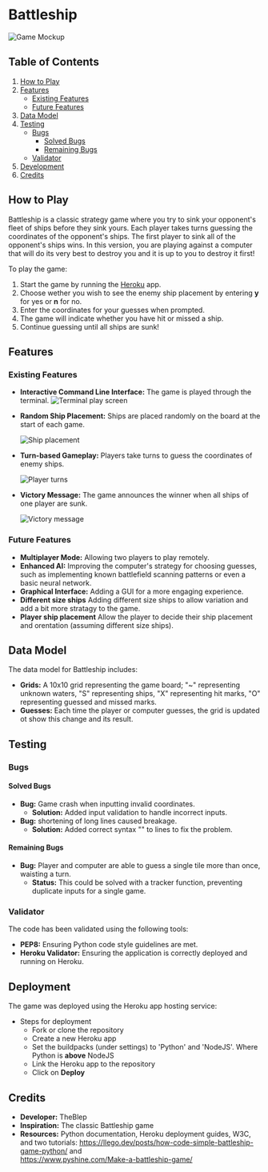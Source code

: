 # Battleship
![Game Mockup](assets/images/mockup.png)

## Table of Contents
1. [How to Play](#how-to-play)
2. [Features](#features)
   - [Existing Features](#existing-features)
   - [Future Features](#future-features)
3. [Data Model](#data-model)
4. [Testing](#testing)
   - [Bugs](#bugs)
     - [Solved Bugs](#solved-bugs)
     - [Remaining Bugs](#remaining-bugs)
   - [Validator](#validator)
5. [Development](#development)
6. [Credits](#credits)

## How to Play
Battleship is a classic strategy game where you try to sink your opponent's fleet of ships before they sink yours. Each player takes turns guessing the coordinates of the opponent's ships. The first player to sink all of the opponent's ships wins.
In this version, you are playing against a computer that will do its very best to destroy you and it is up to you to destroy it first!

To play the game:
1. Start the game by running the [Heroku](https://terminal-based-battleship-ad2683f69f33.herokuapp.com/) app.
2. Choose wether you wish to see the enemy ship placement by entering **y** for yes or **n** for no.
2. Enter the coordinates for your guesses when prompted.
3. The game will indicate whether you have hit or missed a ship.
4. Continue guessing until all ships are sunk!

## Features

### Existing Features
- **Interactive Command Line Interface:** The game is played through the terminal.
  ![Terminal play screen](assets/images/welcome-terminal2.png)
- **Random Ship Placement:** Ships are placed randomly on the board at the start of each game.

  ![Ship placement](assets/images/ship-placement.png)
- **Turn-based Gameplay:** Players take turns to guess the coordinates of enemy ships.

  ![Player turns](assets/images/turn-based.png)
- **Victory Message:** The game announces the winner when all ships of one player are sunk.

  ![Victory message](assets/images/victory.png)

### Future Features
- **Multiplayer Mode:** Allowing two players to play remotely.
- **Enhanced AI:** Improving the computer's strategy for choosing guesses, such as implementing known battlefield scanning patterns or even a basic neural network.
- **Graphical Interface:** Adding a GUI for a more engaging experience.
- **Different size ships** Adding different size ships to allow variation and add a bit more stratagy to the game.
- **Player ship placement** Allow the player to decide their ship placement and orentation (assuming different size ships).

## Data Model
The data model for Battleship includes:
- **Grids:** A 10x10 grid representing the game board; "~" representing unknown waters, "S" representing ships, "X" representing hit marks, "O" representing guessed and missed marks.
- **Guesses:** Each time the player or computer guesses, the grid is updated ot show this change and its result.
## Testing

### Bugs

#### Solved Bugs
- **Bug:** Game crash when inputting invalid coordinates.
    - **Solution:** Added input validation to handle incorrect inputs.
- **Bug:** shortening of long lines caused breakage.
    - **Solution:** Added correct syntax "\" to lines to fix the problem.

#### Remaining Bugs
- **Bug:** Player and computer are able to guess a single tile more than once, waisting a turn.  
    - **Status:** This could be solved with a tracker function, preventing duplicate inputs for a single game.

### Validator
The code has been validated using the following tools:
- **PEP8:** Ensuring Python code style guidelines are met.
- **Heroku Validator:** Ensuring the application is correctly deployed and running on Heroku.

## Deployment
The game was deployed using the Heroku app hosting service:
- Steps for deployment
    - Fork or clone the repository
    - Create a new Heroku app
    - Set the buildpacks (under settings) to 'Python' and 'NodeJS'. Where Python is **above** NodeJS
    - Link the Heroku app to the repository
    - Click on **Deploy**


## Credits
- **Developer:** TheBlep
- **Inspiration:** The classic Battleship game
- **Resources:** Python documentation, Heroku deployment guides, W3C, and two tutorials:
    https://llego.dev/posts/how-code-simple-battleship-game-python/ and \
    https://www.pyshine.com/Make-a-battleship-game/